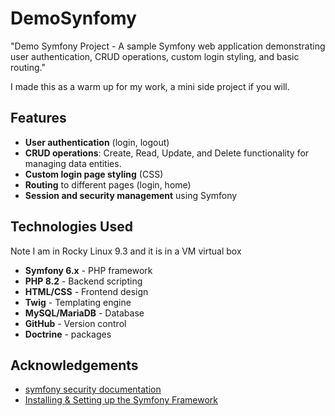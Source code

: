 
# DemoSynfomy

"Demo Symfony Project - A sample Symfony web application demonstrating user authentication, CRUD operations, custom login styling, and basic routing."

I made this as a warm up for my work, a mini side project if you will.


## Features

- **User authentication** (login, logout)
- **CRUD operations**: Create, Read, Update, and Delete functionality for managing data entities.
- **Custom login page styling** (CSS)
- **Routing** to different pages (login, home)
- **Session and security management** using Symfony





## Technologies Used
Note I am in Rocky Linux 9.3 and it is in a VM virtual box


- **Symfony 6.x** - PHP framework
- **PHP 8.2** - Backend scripting
- **HTML/CSS** - Frontend design
- **Twig** - Templating engine
- **MySQL/MariaDB** - Database
- **GitHub** - Version control
- **Doctrine** - packages

## Acknowledgements

 - [symfony security documentation](https://symfony.com/doc/current/security.html#the-user)
 - [Installing & Setting up the Symfony Framework](https://symfony.com/doc/current/setup.html)


